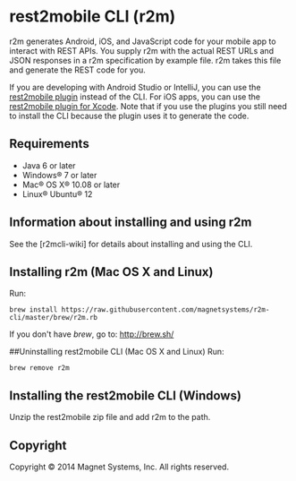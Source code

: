# rest2mobile CLI (r2m)

r2m generates Android, iOS, and JavaScript code for your mobile app to interact with REST APIs. You supply r2m with the actual REST URLs and JSON responses in a r2m specification by example file. r2m takes this file and generate the REST code for you.

If you are developing with Android Studio or IntelliJ, you can use the [rest2mobile plugin][r2m-plugin-android] instead of the CLI. For iOS apps, you can use the [rest2mobile plugin for Xcode][r2m-plugin-ios]. Note that if you use the plugins you still need to install the CLI because the plugin uses it to generate the code.

## Requirements

  - Java 6 or later
  - Windows® 7 or later
  - Mac® OS X® 10.08 or later
  - Linux® Ubuntu® 12

## Information about installing and using r2m

See the [r2mcli-wiki] for details about installing and using the CLI.

## Installing r2m (Mac OS X and Linux)

Run:
```
brew install https://raw.githubusercontent.com/magnetsystems/r2m-cli/master/brew/r2m.rb
```

If you don't have _brew_, go to: http://brew.sh/


##Uninstalling rest2mobile CLI (Mac OS X and Linux)
Run:
```
brew remove r2m
```

## Installing the rest2mobile CLI (Windows)

Unzip the rest2mobile zip file and add r2m to the path.

## Copyright

Copyright © 2014 Magnet Systems, Inc. All rights reserved.

<!---
## License

Licensed under the **[Apache License, Version 2.0] [license]** (the "License");
you may not use this software except in compliance with the License.
-->
[website]: http://developer.magnet.com
[techdoc]: https://github.com/magnetsystems/r2m/wiki
[r2m-plugin-android]:https://github.com/magnetsystems/r2m-plugin-android/
[r2m-plugin-ios]:https://github.com/magnetsystems/r2m-plugin-ios/
[r2m-cli]:https://github.com/magnetsystems/r2m-cli/
[license]: http://www.apache.org/licenses/LICENSE-2.0
[r2m wiki]:https://github.com/magnetsystems/r2m-cli/wiki
